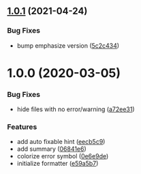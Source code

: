 ## [1.0.1](https://github.com/fengzilong/eslint-formatter-mo/compare/v1.0.0...v1.0.1) (2021-04-24)


### Bug Fixes

* bump emphasize version ([5c2c434](https://github.com/fengzilong/eslint-formatter-mo/commit/5c2c43437ad275898fced4a10c41224cb3c35385))

# 1.0.0 (2020-03-05)


### Bug Fixes

* hide files with no error/warning ([a72ee31](https://github.com/fengzilong/eslint-formatter-mo/commit/a72ee31b6a59debdb96616e12b0e47eda87e400d))


### Features

* add auto fixable hint ([eecb5c9](https://github.com/fengzilong/eslint-formatter-mo/commit/eecb5c9ab677763f10ff75d37477b7c6f7b359e2))
* add summary ([06841e6](https://github.com/fengzilong/eslint-formatter-mo/commit/06841e69fbe7e3eb29227ec85fe9b4e16b972b6f))
* colorize error symbol ([0e6e9de](https://github.com/fengzilong/eslint-formatter-mo/commit/0e6e9de1939eb3c9b71194c1bca905232c77ce87))
* initialize formatter ([e59a5b7](https://github.com/fengzilong/eslint-formatter-mo/commit/e59a5b7c9f6ab95e18afb510ea30ccd7387ee65d))
